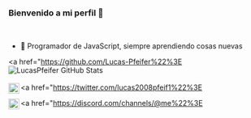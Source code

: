 ### Bienvenido a mi perfil 👋

<br />

- 🌱 Programador de JavaScript, siempre aprendiendo cosas nuevas

<a href="https://github.com/Lucas-Pfeifer%22%3E
  <img align="center" src="https://github-readme-stats-anuraghazra1.vercel.app/api?username=Lucas-Pfeifer&show_icons=true&include_all_commits=true&theme=monokai&count_private=true" alt="LucasPfeifer GitHub Stats" />
</a>
<br />
<br />
<a href="https://twitter.com/lucas2008pfeif1%22%3E
  <img align="left" alt="LucasP" width="21px" src="https://raw.githubusercontent.com/anuraghazra/anuraghazra/master/assets/twitter.svg" />
</a>

<a href="https://discord.com/channels/@me%22%3E
  <img align="left" alt="Lucas_P#6869" width="21px" src="https://raw.githubusercontent.com/anuraghazra/anuraghazra/master/assets/discord-round.svg" />
</a>
<br />
